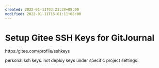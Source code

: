 ```yaml
---
created: 2022-01-11T03:21:38+08:00
modified: 2022-01-11T15:01:11+08:00
---
```


# Setup Gitee SSH Keys for GitJournal

https:/gitee.com/profile/sshkeys

personal ssh keys. not deploy keys under specific project settings.

